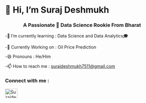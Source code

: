 <h1 align="cenetr"> 👋 Hi, I’m Suraj Deshmukh </h1>
<h3 align="center">  A Passionate 🙋 Data Science Rookie From Bharat </h3>


-🌱 I’m currently learning : Data Science and Data Analytics🎓

-📓 Currently Working on : Oil Price Prediction

-😄 Pronouns : He/Him

-📫 How to reach me : surajdeshmukh7511@gmail.com

<h3 align="left">Connect with me :</h3>
<p align="left">
<a href="https://www.linkedin.com/in/suraj-deahmukh-392878294" target="blank">
  <img align="center" src="https://raw.githubusercontent.com/rahuldkjain/github-profile-readme-generator/master/src/images/icons/Social/linked-in-alt.svg" alt="Surajdeshmukh" height="30" width="40" /></a>
</p>

